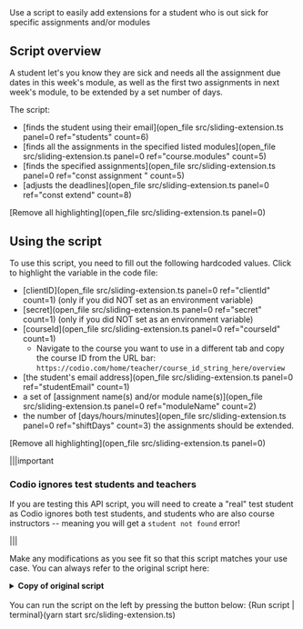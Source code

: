 ##

Use a script to easily add extensions for a student who is out sick for specific assignments and/or modules

## Script overview
A student let's you know they are sick and needs all the assignment due dates in this week's module, as well as the first two assignments in next week's module, to be extended by a set number of days.

The script:
* [finds the student using their email](open_file src/sliding-extension.ts panel=0 ref="students" count=6)
* [finds all the assignments in the specified listed modules](open_file src/sliding-extension.ts panel=0 ref="course.modules" count=5)
* [finds the specified assignments](open_file src/sliding-extension.ts panel=0 ref="const assignment " count=5)
* [adjusts the deadlines](open_file src/sliding-extension.ts panel=0 ref="const extend" count=8)
  

[Remove all highlighting](open_file src/sliding-extension.ts panel=0)

## Using the script
To use this script, you need to fill out the following hardcoded values. Click to highlight the variable in the code file:
* [clientID](open_file src/sliding-extension.ts panel=0 ref="clientId" count=1) (only if you did NOT set as an environment variable)
* [secret](open_file src/sliding-extension.ts panel=0 ref="secret" count=1)  (only if you did NOT set as an environment variable)
* [courseId](open_file src/sliding-extension.ts panel=0 ref="courseId" count=1)
    * Navigate to the course you want to use in a different tab and copy the course ID from the URL bar: `https://codio.com/home/teacher/course_id_string_here/overview`
* [the student's email address](open_file src/sliding-extension.ts panel=0 ref="studentEmail" count=1)
* a set of [assignment name(s) and/or module name(s)](open_file src/sliding-extension.ts panel=0 ref="moduleName" count=2)
* the number of [days/hours/minutes](open_file src/sliding-extension.ts panel=0 ref="shiftDays" count=3) the assignments should be extended.

[Remove all highlighting](open_file src/sliding-extension.ts panel=0)

|||important
### Codio ignores test students and teachers
If you are testing this API script, you will need to create a "real" test student as Codio ignores both test students, and students who are also course instructors -- meaning you will get a `student not found` error!

|||

Make any modifications as you see fit so that this script matches your use case. You can always refer to the original script here:
<details>
  <summary>
     <b>Copy of original script</b>
  </summary>

```javascript
    require('dotenv').config()
    import codio from 'codio-api-js'
    import { Assignment } from 'codio-api-js/lib/lib/course'
    import _ from 'lodash'
    const api = codio.v1

    const clientId = process.env['CLIENT'] || 'clientId'
    const secret = process.env['SECRET'] || 'secret'

    // hardcoded values
    const courseId = 'courseId'
    const studentEmail = 'student@email.com'
    let moduleName = 'module name'
    let assignmentNames = 'assignment 1,assignment 2'
    let shiftDays = 2
    let shiftHours = 12
    let shiftMinutes = 30

    async function main() {
      await api.auth(clientId, secret)
      
      const assignments = _.compact(assignmentNames.split(','))
      const students = await api.course.getStudents(courseId)

      const student = _.find(students, {email: studentEmail})
      if (_.isUndefined(student)) {
          throw new Error(`${studentEmail} student not found`)
      }
      const course = await api.course.info(courseId)
      const toExtend: Assignment[] = []
      for (const module of course.modules) {
        if (module.name === moduleName) {
          toExtend.push.apply(module.assignments)
          continue
        }
        for (const assignment of module.assignments) {
          if (assignments.includes(assignment.name)) {
            toExtend.push(assignment)
          }
        }
      }

      const extend = shiftDays * 24 * 60 + shiftHours * 60 + shiftMinutes

      for(const assignment of toExtend) {
        console.log(`Extend ${assignment.name} for Student ${student.name} deadline on ${extend} minutes`)
        await api.assignment.updateStudentTimeExtension(courseId, assignment.id, student.id, {
            extendedDeadline: extend
        })
      }
    }

    main().catch(_ => {
      console.error(_);
      process.exit(1)
    })
```


</details>

<br>
You can run the script on the left by pressing the button below:
{Run script | terminal}(yarn start src/sliding-extension.ts)
